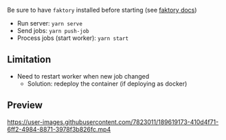 Be sure to have `faktory` installed before starting (see [faktory docs](https://github.com/contribsys/faktory/wiki/Installation))

- Run server: `yarn serve`
- Send jobs: `yarn push-job`
- Process jobs (start worker): `yarn start`

## Limitation

- Need to restart worker when new job changed
  - Solution: redeploy the container (if deploying as docker)

## Preview

https://user-images.githubusercontent.com/7823011/189619173-410d4f71-6ff2-4984-8871-3978f3b826fc.mp4
